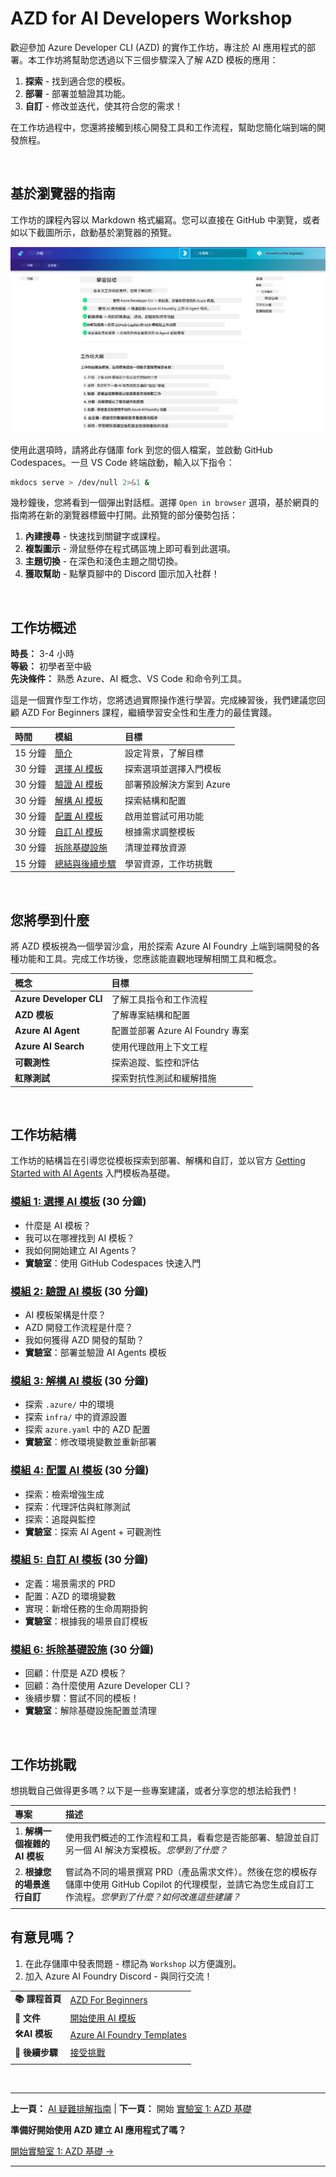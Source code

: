 <!--
CO_OP_TRANSLATOR_METADATA:
{
  "original_hash": "9cc966416ab431c38b2ab863884b196c",
  "translation_date": "2025-09-24T12:01:24+00:00",
  "source_file": "workshop/README.md",
  "language_code": "mo"
}
-->
# AZD for AI Developers Workshop

歡迎參加 Azure Developer CLI (AZD) 的實作工作坊，專注於 AI 應用程式的部署。本工作坊將幫助您透過以下三個步驟深入了解 AZD 模板的應用：

1. **探索** - 找到適合您的模板。
1. **部署** - 部署並驗證其功能。
1. **自訂** - 修改並迭代，使其符合您的需求！

在工作坊過程中，您還將接觸到核心開發工具和工作流程，幫助您簡化端到端的開發旅程。

<br/>

## 基於瀏覽器的指南

工作坊的課程內容以 Markdown 格式編寫。您可以直接在 GitHub 中瀏覽，或者如以下截圖所示，啟動基於瀏覽器的預覽。

![Workshop](../../../translated_images/workshop.75906f133e6f8ba07ab0302ce17f67ff90f357513f3d4c4bbafa5978b10f058b.mo.png)

使用此選項時，請將此存儲庫 fork 到您的個人檔案，並啟動 GitHub Codespaces。一旦 VS Code 終端啟動，輸入以下指令：

```bash title="" linenums="0"
mkdocs serve > /dev/null 2>&1 &
```

幾秒鐘後，您將看到一個彈出對話框。選擇 `Open in browser` 選項，基於網頁的指南將在新的瀏覽器標籤中打開。此預覽的部分優勢包括：

1. **內建搜尋** - 快速找到關鍵字或課程。
1. **複製圖示** - 滑鼠懸停在程式碼區塊上即可看到此選項。
1. **主題切換** - 在深色和淺色主題之間切換。
1. **獲取幫助** - 點擊頁腳中的 Discord 圖示加入社群！

<br/>

## 工作坊概述

**時長：** 3-4 小時  
**等級：** 初學者至中級  
**先決條件：** 熟悉 Azure、AI 概念、VS Code 和命令列工具。

這是一個實作型工作坊，您將透過實際操作進行學習。完成練習後，我們建議您回顧 AZD For Beginners 課程，繼續學習安全性和生產力的最佳實踐。

| 時間 | 模組  | 目標 |
|:---|:---|:---|
| 15 分鐘 | [簡介](docs/instructions/0-Introduction.md) | 設定背景，了解目標 |
| 30 分鐘 | [選擇 AI 模板](docs/instructions/1-Select-AI-Template.md) | 探索選項並選擇入門模板 | 
| 30 分鐘 | [驗證 AI 模板](docs/instructions/2-Validate-AI-Template.md) | 部署預設解決方案到 Azure |
| 30 分鐘 | [解構 AI 模板](docs/instructions/3-Deconstruct-AI-Template.md) | 探索結構和配置 |
| 30 分鐘 | [配置 AI 模板](docs/instructions/4-Configure-AI-Template.md) | 啟用並嘗試可用功能 |
| 30 分鐘 | [自訂 AI 模板](docs/instructions/5-Customize-AI-Template.md) | 根據需求調整模板 |
| 30 分鐘 | [拆除基礎設施](docs/instructions/6-Teardown-Infrastructure.md) | 清理並釋放資源 |
| 15 分鐘 | [總結與後續步驟](docs/instructions/7-Wrap-up.md) | 學習資源，工作坊挑戰 |

<br/>

## 您將學到什麼

將 AZD 模板視為一個學習沙盒，用於探索 Azure AI Foundry 上端到端開發的各種功能和工具。完成工作坊後，您應該能直觀地理解相關工具和概念。

| 概念  | 目標 |
|:---|:---|
| **Azure Developer CLI** | 了解工具指令和工作流程 |
| **AZD 模板**| 了解專案結構和配置 |
| **Azure AI Agent**| 配置並部署 Azure AI Foundry 專案 |
| **Azure AI Search**| 使用代理啟用上下文工程 |
| **可觀測性**| 探索追蹤、監控和評估 |
| **紅隊測試**| 探索對抗性測試和緩解措施 |

<br/>

## 工作坊結構

工作坊的結構旨在引導您從模板探索到部署、解構和自訂，並以官方 [Getting Started with AI Agents](https://github.com/Azure-Samples/get-started-with-ai-agents) 入門模板為基礎。

### [模組 1: 選擇 AI 模板](docs/instructions/1-Select-AI-Template.md) (30 分鐘)

- 什麼是 AI 模板？
- 我可以在哪裡找到 AI 模板？
- 我如何開始建立 AI Agents？
- **實驗室**：使用 GitHub Codespaces 快速入門

### [模組 2: 驗證 AI 模板](docs/instructions/2-Validate-AI-Template.md) (30 分鐘)

- AI 模板架構是什麼？
- AZD 開發工作流程是什麼？
- 我如何獲得 AZD 開發的幫助？
- **實驗室**：部署並驗證 AI Agents 模板

### [模組 3: 解構 AI 模板](docs/instructions/3-Deconstruct-AI-Template.md) (30 分鐘)

- 探索 `.azure/` 中的環境
- 探索 `infra/` 中的資源設置
- 探索 `azure.yaml` 中的 AZD 配置
- **實驗室**：修改環境變數並重新部署

### [模組 4: 配置 AI 模板](docs/instructions/4-Configure-AI-Template.md) (30 分鐘)
- 探索：檢索增強生成
- 探索：代理評估與紅隊測試
- 探索：追蹤與監控
- **實驗室**：探索 AI Agent + 可觀測性

### [模組 5: 自訂 AI 模板](docs/instructions/5-Customize-AI-Template.md) (30 分鐘)
- 定義：場景需求的 PRD
- 配置：AZD 的環境變數
- 實現：新增任務的生命周期掛鉤
- **實驗室**：根據我的場景自訂模板

### [模組 6: 拆除基礎設施](docs/instructions/6-Teardown-Infrastructure.md) (30 分鐘)
- 回顧：什麼是 AZD 模板？
- 回顧：為什麼使用 Azure Developer CLI？
- 後續步驟：嘗試不同的模板！
- **實驗室**：解除基礎設施配置並清理

<br/>

## 工作坊挑戰

想挑戰自己做得更多嗎？以下是一些專案建議，或者分享您的想法給我們！

| 專案 | 描述 |
|:---|:---|
|1. **解構一個複雜的 AI 模板** | 使用我們概述的工作流程和工具，看看您是否能部署、驗證並自訂另一個 AI 解決方案模板。_您學到了什麼？_|
|2. **根據您的場景進行自訂**  | 嘗試為不同的場景撰寫 PRD（產品需求文件）。然後在您的模板存儲庫中使用 GitHub Copilot 的代理模型，並請它為您生成自訂工作流程。_您學到了什麼？如何改進這些建議？_|
| | |

## 有意見嗎？

1. 在此存儲庫中發表問題 - 標記為 `Workshop` 以方便識別。
1. 加入 Azure AI Foundry Discord - 與同行交流！

| | | 
|:---|:---|
| **📚 課程首頁**| [AZD For Beginners](../README.md)|
| **📖 文件** | [開始使用 AI 模板](https://learn.microsoft.com/en-us/azure/ai-foundry/how-to/develop/ai-template-get-started)|
| **🛠️AI 模板** | [Azure AI Foundry Templates](https://ai.azure.com/templates) |
|**🚀 後續步驟** | [接受挑戰](../../../workshop) |
| | |

<br/>

---

**上一頁：** [AI 疑難排解指南](../docs/troubleshooting/ai-troubleshooting.md) | **下一頁：** 開始 [實驗室 1: AZD 基礎](../../../workshop/lab-1-azd-basics)

**準備好開始使用 AZD 建立 AI 應用程式了嗎？**

[開始實驗室 1: AZD 基礎 →](./lab-1-azd-basics/README.md)

---

